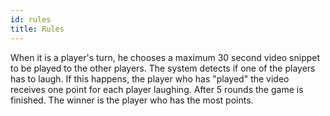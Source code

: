 ```yaml
---
id: rules
title: Rules
---
```


When it is a player's turn, he chooses a maximum 30 second video snippet to be played to the other players. The system detects if one of the players has to laugh. If this happens, the player who has "played" the video receives one point for each player laughing. After 5 rounds the game is finished. The winner is the player who has the most points.
